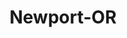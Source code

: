 ---
title: Newport-OR
slug: newport-or
f_state:
- cms/state/oregon.md
f_locations:
- cms/payday-loan/check-into-cash-12392.md
- cms/payday-loan/check-into-cash-12393.md
- cms/payday-loan/check-into-cash-12395.md
- cms/payday-loan/fast-bucks-of-lincoln-county-17549.md
- cms/payday-loan/quik-check-25588.md
- cms/payday-loan/quik-check-financial-inc-25615.md
updated-on: '2024-05-30T13:41:28.615Z'
created-on: '2024-05-30T13:41:28.615Z'
published-on: '2024-05-30T13:54:32.469Z'
f_city: Newport
layout: '[city].html'
tags: city
---